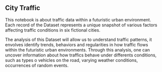 ## City Traffic
This notebook is about traffic data within a futuristic urban environment. Each record of the Dataset represents a unique snapshot of various factors affecting traffic conditions in six fictional cities. 

The analysis of this Dataset will allow us to understand traffic patterns, it envolves identify trends, behaviors and regularities in how traffic flows within the futuristic urban environments. Through this analysis, one can uncover information about how traffics behave under differents conditions, such as types o vehicles on the road, varying weather conditions, occurrences of random events.